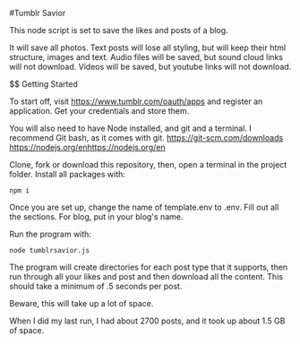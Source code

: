 #Tumblr Savior

This node script is set to save the likes and posts of a blog. 

It will save all photos. Text posts will lose all styling, but will keep their html structure, images and text. 
Audio files will be saved, but sound cloud links will not download. 
Videos will be saved, but youtube links will not download. 


$$ Getting Started 

To start off, visit https://www.tumblr.com/oauth/apps and register an application. Get your credentials and store them. 

You will also need to have Node installed, and git and a terminal. I recommend Git bash, as it comes with git. 
https://git-scm.com/downloads
https://nodejs.org/enhttps://nodejs.org/en

Clone, fork or download this repository, then, open a terminal in the project folder. 
Install all packages with:
```
npm i
```
Once you are set up, change the name of template.env to .env. Fill out all the sections. For blog, put in your blog's name. 

Run the program with: 
```
node tumblrsavior.js
```
The program will create directories for each post type that it supports, then run through all your likes and post and then download all the content. This should take a minimum of .5 seconds per post. 

Beware, this will take up a lot of space. 

When I did my last run, I had about 2700 posts, and it took up about 1.5 GB of space. 
